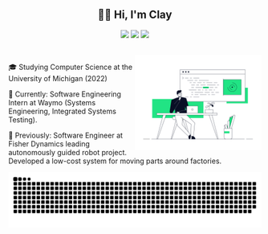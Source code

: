 
<h2 align="center" >👋🏽 Hi, I'm Clay </h2>


<p align="center">
  <img src="https://img.shields.io/badge/-cmaks-blue?style=flat-square&logo=Linkedin&logoColor=white&link=https://www.linkedin.com/in/cmaks/">

  <img src="https://img.shields.io/github/followers/claymaks?label=follow&style=social">

  <img src="https://img.shields.io/badge/Website-46a2f1.svg?&style=flat-square&logo=Google-Chrome&logoColor=white&link=http://cmaks.dev/">
</p>

<br>



<a href src="https://dribbble.com/shots/9078494-Developer">
  <img align="right" src="rafal-bogdan.gif" width="50%">
</a>

🎓 Studying Computer Science at the University of Michigan (2022)  

🚗 Currently: Software Engineering Intern at Waymo (Systems Engineering, Integrated Systems Testing).  

🤖 Previously: Software Engineer at Fisher Dynamics leading autonomously guided robot project. Developed a low-cost system for moving parts around factories.

<img align="center" src="github-user-contribution.svg"/>
